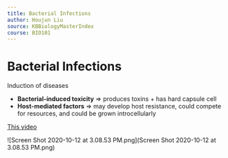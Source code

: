 ```yaml
---
title: Bacterial Infections
author: Houjun Liu
source: KBBiologyMasterIndex
course: BIO101
---
```


# Bacterial Infections
Induction of diseases

* **Bacterial-induced toxicity** => produces toxins + has hard capsule cell
* **Host-mediated factors** => may develop host resistance, could compete for resources, and could be grown introcellularly

[This video](https://drive.google.com/file/d/1WRnbgkhnmRrdP4ZqlqT3HHBD1_eW9qib/view)

![Screen Shot 2020-10-12 at 3.08.53 PM.png](Screen Shot 2020-10-12 at 3.08.53 PM.png)
